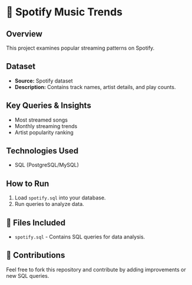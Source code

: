 # 🎵 Spotify Music Trends

## Overview
This project examines popular streaming patterns on Spotify.

## Dataset
- **Source:** Spotify dataset
- **Description:** Contains track names, artist details, and play counts.

## Key Queries & Insights
- Most streamed songs
- Monthly streaming trends
- Artist popularity ranking

## Technologies Used
- SQL (PostgreSQL/MySQL)

## How to Run
1. Load `spotify.sql` into your database.
2. Run queries to analyze data.

## 📜 Files Included
- `spotify.sql` - Contains SQL queries for data analysis.

## 🤝 Contributions
Feel free to fork this repository and contribute by adding improvements or new SQL queries.
